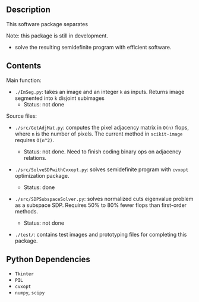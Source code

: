 Description
-----------
This software package separates 

Note: this package is still in development.  

 
* solve the resulting semidefinite program with efficient software.

Contents
--------

Main function:

* `./ImSeg.py`: takes an image and an integer `k` as inputs. Returns image segmented into `k` disjoint subimages 
   - Status: not done

Source files:

* `./src/GetAdjMat.py`: computes the pixel adjacency matrix in `O(n)` flops, where `n` is the number of pixels.  The current method in `scikit-image` requires `O(n^2)`.
   - Status: not done.  Need to finish coding binary ops on adjacency relations.

* `./src/SolveSDPwithCvxopt.py`: solves semidefinite program with `cvxopt` optimization package.
   - Status: done

* `./src/SDPSubspaceSolver.py`: solves normalized cuts eigenvalue problem as a subspace SDP.  Requires 50% to 80% fewer flops than first-order methods.  
   - Status: not done

* `./test/`: contains test images and prototyping files for completing this package.


Python Dependencies
-------------------
* `Tkinter`
* `PIL`
* `cvxopt`
* `numpy`, `scipy`

